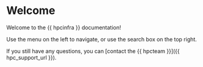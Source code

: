 # Welcome

Welcome to the {{ hpcinfra }} documentation!

Use the menu on the left to navigate, or use the search box on the top right.

If you still have any questions, you can [contact the {{ hpcteam }}]({{ hpc_support_url }}).
